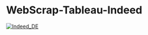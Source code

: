 # WebScrap-Tableau-Indeed
<div class='tableauPlaceholder' id='viz1672187077250' style='position: relative'><noscript><a href='https://public.tableau.com/app/profile/billylam821/viz/IndeedJobDataInsight-DataEngineer-Canada/Indeed_DE' target='_blank'><img alt='Indeed_DE ' src='https:&#47;&#47;public.tableau.com&#47;static&#47;images&#47;In&#47;IndeedJobDataInsight-DataEngineer-Canada&#47;Indeed_DE&#47;1_rss.png' style='border: none' /></a></noscript>
